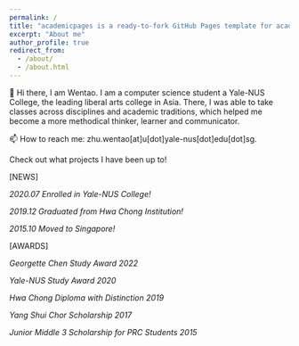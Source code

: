 ```yaml
---
permalink: /
title: "academicpages is a ready-to-fork GitHub Pages template for academic personal websites"
excerpt: "About me"
author_profile: true
redirect_from: 
  - /about/
  - /about.html
---
```


🧠 Hi there, I am Wentao. I am a computer science student a Yale-NUS College, the leading liberal arts college in Asia. There, I was able to take classes across disciplines and academic traditions, which helped me become a more methodical thinker, learner and communicator.

📫 How to reach me: zhu.wentao[at]u[dot]yale-nus[dot]edu[dot]sg.

Check out what projects I have been up to!

[NEWS]

*2020.07 Enrolled in Yale-NUS College!*

*2019.12 Graduated from Hwa Chong Institution!*

*2015.10 Moved to Singapore!*

[AWARDS]

*Georgette Chen Study Award 2022*

*Yale-NUS Study Award 2020*

*Hwa Chong Diploma with Distinction 2019*

*Yang Shui Chor Scholarship 2017*

*Junior Middle 3 Scholarship for PRC Students 2015*



